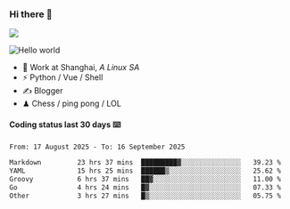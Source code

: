 ### Hi there 👋
![](https://komarev.com/ghpvc/?username=Xuhandsome)


<img src="https://github-readme-stats.vercel.app/api?username=XuHandsome&show_icons=true&theme=merko" alt="Hello world">

<br/>

- 🍻  Work at Shanghai, _A Linux SA_
- ⚡  Python / Vue / Shell
- ✍️  Blogger
- ♟  Chess / ping pong / LOL

#### Coding status last 30 days ⌨️

<!--START_SECTION:waka-->

```txt
From: 17 August 2025 - To: 16 September 2025

Markdown         23 hrs 37 mins  █████████▓░░░░░░░░░░░░░░░   39.23 %
YAML             15 hrs 25 mins  ██████▒░░░░░░░░░░░░░░░░░░   25.62 %
Groovy           6 hrs 37 mins   ██▓░░░░░░░░░░░░░░░░░░░░░░   11.00 %
Go               4 hrs 24 mins   █▓░░░░░░░░░░░░░░░░░░░░░░░   07.33 %
Other            3 hrs 27 mins   █▒░░░░░░░░░░░░░░░░░░░░░░░   05.75 %
```

<!--END_SECTION:waka-->

